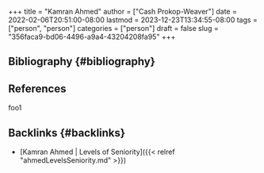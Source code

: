 +++
title = "Kamran Ahmed"
author = ["Cash Prokop-Weaver"]
date = 2022-02-06T20:51:00-08:00
lastmod = 2023-12-23T13:34:55-08:00
tags = ["person", "person"]
categories = ["person"]
draft = false
slug = "356faca9-bd06-4496-a9a4-43204208fa95"
+++

## Bibliography {#bibliography}

## References

<style>.csl-entry{text-indent: -1.5em; margin-left: 1.5em;}</style><div class="csl-bib-body">
</div>

foo1


## Backlinks {#backlinks}

-   [Kamran Ahmed | Levels of Seniority]({{< relref "ahmedLevelsSeniority.md" >}})
